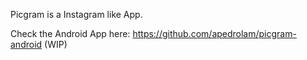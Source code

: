 Picgram is a Instagram like App.

Check the Android App here:
https://github.com/apedrolam/picgram-android (WIP)
